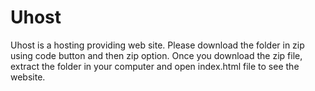 # Uhost
Uhost is a hosting providing web site.
Please download the folder in zip using code button and then zip option.
Once you download the zip file, extract the folder in your computer and open index.html file to see the website.

